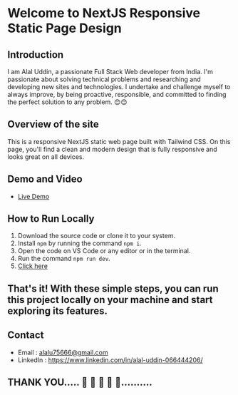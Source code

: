 # Welcome to NextJS Responsive Static Page Design

## Introduction
I am Alal Uddin, a passionate Full Stack Web developer from India. I'm passionate about solving technical problems and researching and developing new sites and technologies. I undertake and challenge myself to always improve, by being proactive, responsible, and committed to finding the perfect solution to any problem. 😊😊

## Overview of the site
This is a responsive NextJS static web page built with Tailwind CSS. On this page, you'll find a clean and modern design that is fully responsive and looks great on all devices. 

## Demo and Video
- [Live Demo](https://nextjsassignment.vercel.app/)


## How to Run Locally
1. Download the source code or clone it to your system.
2. Install `npm` by running the command `npm i`.
3. Open the code on VS Code or any editor or in the terminal.
4. Run the command `npm run dev`.
5. [Click here](https://nextjsassignment.vercel.app/)

That's it! With these simple steps, you can run this project locally on your machine and start exploring its features.
---

## Contact
-  Email : alalu75666@gmail.com
-  LinkedIn : https://www.linkedin.com/in/alal-uddin-066444206/

  ## THANK YOU..... 🤗 🤗 🤗 🤗 🤗..........
  